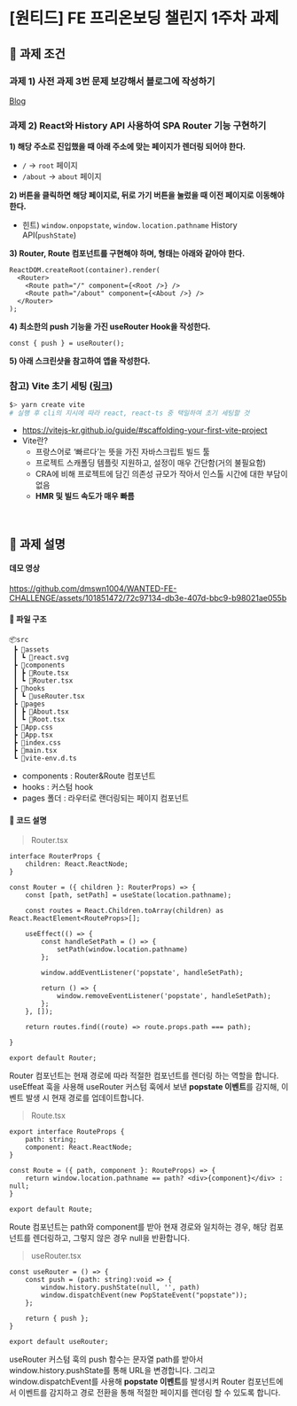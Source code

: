 # [원티드] FE 프리온보딩 챌린지 1주차 과제
## 📌 과제 조건

### 과제 1) 사전 과제 3번 문제 보강해서 블로그에 작성하기
[Blog](https://j-tech-dev.tistory.com/98)

### 과제 2) React와 History API 사용하여 SPA Router 기능 구현하기
**1) 해당 주소로 진입했을 때 아래 주소에 맞는 페이지가 렌더링 되어야 한다.**
- `/` → `root` 페이지
- `/about` → `about` 페이지

**2) 버튼을 클릭하면 해당 페이지로, 뒤로 가기 버튼을 눌렀을 때 이전 페이지로 이동해야 한다.**
- 힌트) `window.onpopstate`, `window.location.pathname` History API(`pushState`)

**3) Router, Route 컴포넌트를 구현해야 하며, 형태는 아래와 같아야 한다.**
```tsx
ReactDOM.createRoot(container).render(
  <Router>
    <Route path="/" component={<Root />} />
    <Route path="/about" component={<About />} />
  </Router>
);
```

**4) 최소한의 push 기능을 가진 useRouter Hook을 작성한다.**
```tsx
const { push } = useRouter();
```

**5) 아래 스크린샷을 참고하여 앱을 작성한다.**

### 참고) **Vite 초기 세팅 ([링크](https://vitejs-kr.github.io/guide/#scaffolding-your-first-vite-project))**
```bash
$> yarn create vite
# 실행 후 cli의 지시에 따라 react, react-ts 중 택일하여 초기 세팅할 것
```

- https://vitejs-kr.github.io/guide/#scaffolding-your-first-vite-project
- Vite란?
    - 프랑스어로 ‘빠르다’는 뜻을 가진 자바스크립트 빌드 툴
    - 프로젝트 스캐폴딩 템플릿 지원하고, 설정이 매우 간단함(거의 불필요함)
    - CRA에 비해 프로젝트에 담긴 의존성 규모가 작아서 인스톨 시간에 대한 부담이 없음
    - **HMR 및 빌드 속도가 매우 빠름**

<br>

## 📌 과제 설명

#### 데모 영상
https://github.com/dmswn1004/WANTED-FE-CHALLENGE/assets/101851472/72c97134-db3e-407d-bbc9-b98021ae055b

#### 📁 파일 구조
```
📦src
 ┣ 📂assets
 ┃ ┗ 📜react.svg
 ┣ 📂components
 ┃ ┣ 📜Route.tsx
 ┃ ┗ 📜Router.tsx
 ┣ 📂hooks
 ┃ ┗ 📜useRouter.tsx
 ┣ 📂pages
 ┃ ┣ 📜About.tsx
 ┃ ┗ 📜Root.tsx
 ┣ 📜App.css
 ┣ 📜App.tsx
 ┣ 📜index.css
 ┣ 📜main.tsx
 ┗ 📜vite-env.d.ts
```

- components : Router&Route 컴포넌트
- hooks : 커스텀 hook
- pages 폴더 : 라우터로 랜더링되는 페이지 컴포넌트

#### 🔎 코드 설명
> Router.tsx
```tsx
interface RouterProps {
    children: React.ReactNode;
}

const Router = ({ children }: RouterProps) => {
    const [path, setPath] = useState(location.pathname);

    const routes = React.Children.toArray(children) as React.ReactElement<RouteProps>[];

    useEffect(() => {
        const handleSetPath = () => {
            setPath(window.location.pathname)
        };

        window.addEventListener('popstate', handleSetPath);

        return () => {
            window.removeEventListener('popstate', handleSetPath);
        };
    }, []);

    return routes.find((route) => route.props.path === path);

}

export default Router;
```

Router 컴포넌트는 현재 경로에 따라 적절한 컴포넌트를 렌더링 하는 역할을 합니다.
useEffeat 훅을 사용해 useRouter 커스텀 훅에서 보낸 **popstate 이벤트**를 감지해, 이벤트 발생 시 현재 경로를 업데이트합니다.

> Route.tsx
```tsx
export interface RouteProps {
    path: string;
    component: React.ReactNode;
}

const Route = ({ path, component }: RouteProps) => {
    return window.location.pathname == path? <div>{component}</div> : null;
}

export default Route;
```

Route 컴포넌트는 path와 component를 받아 현재 경로와 일치하는 경우, 해당 컴포넌트를 렌더링하고, 그렇지 않은 경우 null을 반환합니다.

> useRouter.tsx
```tsx
const useRouter = () => {
    const push = (path: string):void => {
        window.history.pushState(null, '', path)
        window.dispatchEvent(new PopStateEvent("popstate"));
    };
    
    return { push };
}

export default useRouter;
```

useRouter 커스텀 훅의 push 함수는 문자열 path를 받아서 window.history.pushState를 통해 URL을 변경합니다. 그리고 window.dispatchEvent를 사용해 **popstate 이벤트**를 발생시켜 Router 컴포넌트에서 이벤트를 감지하고 경로 전환을 통해 적절한 페이지를 렌더링 할 수 있도록 합니다.

